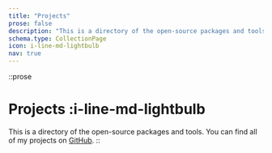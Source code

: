 ```yaml
---
title: "Projects"
prose: false
description: "This is a directory of the open-source packages and tools I've released that are actively maintained."
schema.type: CollectionPage
icon: i-line-md-lightbulb
nav: true
---
```


::prose
# Projects :i-line-md-lightbulb

This is a directory of the open-source packages and tools.  You can find all of my projects on [GitHub](https://github.com/raselshikdar).
::

<ProjectList />
